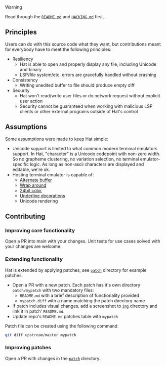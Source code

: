 > [!WARNING]
> Read through the [`README.md`](README.md) and [`HACKING.md`](HACKING.md) first.

## Principles

Users can do with this source code what they want, but contributions meant for everybody have to meet the following
principles:

- Resiliency
    * Hat is able to open and properly display any file, including Unicode and binary
    * LSP/file system/etc. errors are gracefully handled without crashing
- Consistency
    * Writing unedited buffer to file should produce empty diff
- Security
    * Hat won't read/write user files or do network request without explicit user action
    * Security cannot be guaranteed when working with malicious LSP clients or other external programs outside of Hat's
control

## Assumptions

Some assumptions were made to keep Hat simple:

- Unicode support is limited to what common modern terminal emulators support. In Hat, "character" is a Unicode
codepoint with non-zero width. So no grapheme clustering, no variation selection, no terminal emulator-specific logic.
As long as non-ascii characters are displayed and editable, we're ok.
- Hosting terminal emulator is capable of:
    * [Alternate buffer](https://unix.stackexchange.com/questions/288962/what-does-1049h-and-1h-ansi-escape-sequences-do)
    * [Wrap around](https://superuser.com/a/600694/1109910)
    * [24bit color](https://en.wikipedia.org/wiki/ANSI_escape_code#24-bit)
    * [Underline decorations](https://sw.kovidgoyal.net/kitty/underlines/)
    * Unicode rendering

## Contributing

### Improving core functionality

Open a PR into main with your changes. Unit tests for use cases solved with your changes are welcome.

### Extending functionality

Hat is extended by applying patches, see [`patch`](/patch) directory for example patches.

- Open a PR with a new patch. Each patch has it's own directory `patch/mypatch` with two mandatory files:
    * `README.md` with a brief description of functionality provided
    * `mypatch.diff` with a name matching the patch directory name
- If patch includes visual changes, add a screenshot to [`img`](/img) directory and link it in patch' `README.md`.
- Update repo's `README.md` patches table with `mypatch`

Patch file can be created using the following command:

```sh
git diff upstream/master mypatch
```

### Improving patches

Open a PR with changes in the [`patch`](/patch) directory.
